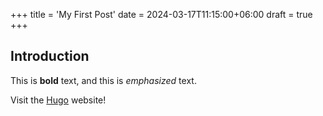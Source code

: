+++
title = 'My First Post'
date = 2024-03-17T11:15:00+06:00
draft = true
+++
## Introduction

This is **bold** text, and this is *emphasized* text.

Visit the [Hugo](https://gohugo.io) website!